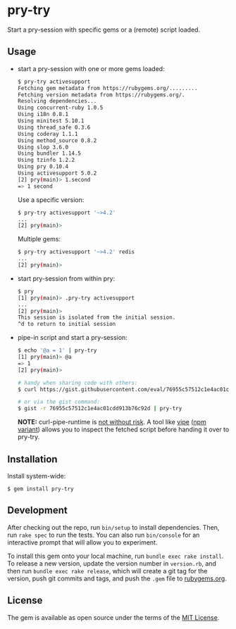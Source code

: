 # pry-try

Start a pry-session with specific gems or a (remote) script loaded.

## Usage

* start a pry-session with one or more gems loaded:

    ```bash
    $ pry-try activesupport
    Fetching gem metadata from https://rubygems.org/.........
    Fetching version metadata from https://rubygems.org/.
    Resolving dependencies...
    Using concurrent-ruby 1.0.5
    Using i18n 0.8.1
    Using minitest 5.10.1
    Using thread_safe 0.3.6
    Using coderay 1.1.1
    Using method_source 0.8.2
    Using slop 3.6.0
    Using bundler 1.14.5
    Using tzinfo 1.2.2
    Using pry 0.10.4
    Using activesupport 5.0.2
    [2] pry(main)> 1.second
    => 1 second
    ```
    
    Use a specific version:
    
    ```bash
    $ pry-try activesupport '~>4.2'
    ...
    [2] pry(main)>
    ```
        
    Multiple gems:
    
    ```bash
    $ pry-try activesupport '~>4.2' redis
    ...
    [2] pry(main)>
    ```
    
* start pry-session from within pry:

    ```bash
    $ pry
    [1] pry(main)> .pry-try activesupport
    ...
    [2] pry(main)> 
    This session is isolated from the initial session.
    ^d to return to initial session
    ```
    
* pipe-in script and start a pry-session:

    ```bash
    $ echo '@a = 1' | pry-try
    [1] pry(main)> @a
    => 1
    [2] pry(main)> 
    
    # handy when sharing code with others:
    $ curl https://gist.githubusercontent.com/eval/76955c57512c1e4ac01cdd913b76c92d/raw/bf714a15789eca3e968c3544f85b9b786b8eae8f/hello.rb | pry-try
    
    # or via the gist command:
    $ gist -r 76955c57512c1e4ac01cdd913b76c92d | pry-try
    ```
    
    **NOTE:** curl-pipe-runtime is [not without risk](https://www.idontplaydarts.com/2016/04/detecting-curl-pipe-bash-server-side/). A tool like [vipe](https://github.com/madx/moreutils/blob/master/vipe) ([npm variant](https://github.com/juliangruber/vipe#vipe)) allows you to inspect the fetched script before handing it over to pry-try.


## Installation

Install system-wide:

    $ gem install pry-try


## Development

After checking out the repo, run `bin/setup` to install dependencies. Then, run `rake spec` to run the tests. You can also run `bin/console` for an interactive prompt that will allow you to experiment.

To install this gem onto your local machine, run `bundle exec rake install`. To release a new version, update the version number in `version.rb`, and then run `bundle exec rake release`, which will create a git tag for the version, push git commits and tags, and push the `.gem` file to [rubygems.org](https://rubygems.org).


## License

The gem is available as open source under the terms of the [MIT License](http://opensource.org/licenses/MIT).

